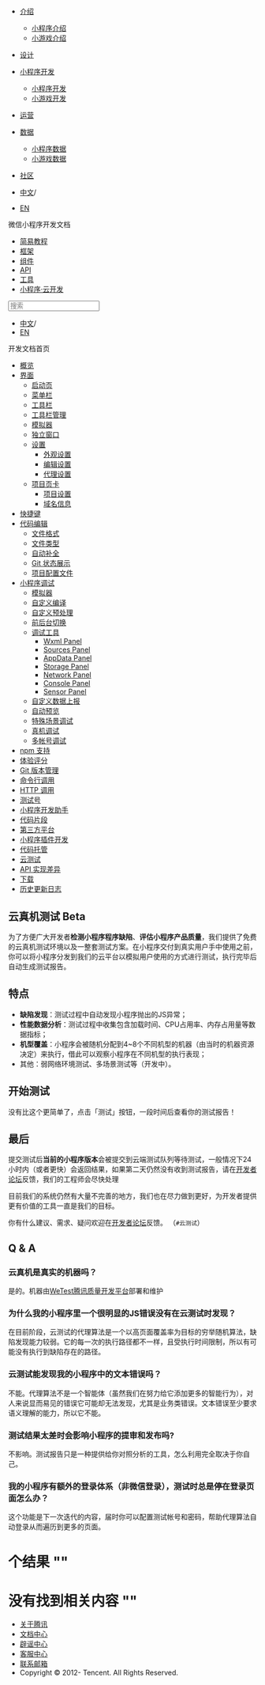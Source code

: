 <div class="book with-summary">

<div class="head">

<div class="head_box">

# [](javascript:; "_('微信公众平台 小程序')")

<div class="header_ctrls">

*   [介绍](javascript:;)
    *   [小程序介绍](https://developers.weixin.qq.com/miniprogram/introduction/index.html?t=18102520)
    *   [小游戏介绍](https://developers.weixin.qq.com/minigame/introduction/index.html?t=18102520)
*   [设计](https://developers.weixin.qq.com/miniprogram/design/index.html?t=18102520)
*   [小程序开发](javascript:;)
    *   [小程序开发](https://developers.weixin.qq.com/miniprogram/dev/index.html?t=18102520)
    *   [小游戏开发](https://developers.weixin.qq.com/minigame/dev/index.html?t=18102520)
*   [运营](https://developers.weixin.qq.com/miniprogram/product/index.html?t=18102520)
*   [数据](javascript:;)
    *   [小程序数据](https://developers.weixin.qq.com/miniprogram/analysis/index.html?t=18102520)
    *   [小游戏数据](https://developers.weixin.qq.com/minigame/analysis/index.html?t=18102520)
*   [社区](https://developers.weixin.qq.com/)

*   [中文](https://developers.weixin.qq.com/miniprogram/dev/devtools/monkey-test.html?t=18102520)<span class="split-line">/</span>
*   [EN](https://developers.weixin.qq.com/miniprogram/en/dev/devtools/monkey-test.html?t=18102520)

</div>

</div>

</div>

<div class="sub_nav_box">

<div class="sub_nav_inner">

<div class="book-summary-opr" id="js-book-summary-opr"><a class="book-summary-btn"></a></div>

<div class="top_sub_nav">

<div class="top_title_wap"><span class="icon_title icon_dev"></span>

微信小程序开发文档

</div>

*   [简易教程](../)
*   [框架](../framework/MINA.html)
*   [组件](../component/)
*   [API](../api/)
*   [工具](./devtools.html)
*   [小程序·云开发](../wxcloud/basis/getting-started.html)

</div>

<div id="book-search-input" role="search">

<form><label for="search-input" class="search-icon" id="js-search-icon"></label><input type="text" id="search-input" name="search-input" placeholder="搜索"> </form>

</div>

*   [中文](https://developers.weixin.qq.com/miniprogram/dev/devtools/monkey-test.html?t=18102520)<span class="split-line">/</span>
*   [EN](https://developers.weixin.qq.com/miniprogram/en/dev/devtools/monkey-test.html?t=18102520)

</div>

</div>

<div class="book-summary">

<div class="book-summary-home" id="js-summary-home"><a><span class="icon_home_s icon_dev"></span><span class="s_title_2">开发文档首页</span></a></div>

<nav role="navigation">

*   [概览](./devtools.html)
*   [界面](./page.html)
    *   [启动页](./page.html#启动页)
    *   [菜单栏](./page.html#菜单栏)
    *   [工具栏](./page.html#工具栏)
    *   [工具栏管理](./page.html#工具栏管理)
    *   [模拟器](./page.html#模拟器)
    *   [独立窗口](./page.html#独立窗口)
    *   [设置](./settings.html)
        *   [外观设置](./settings.html#外观设置)
        *   [编辑设置](./settings.html#编辑设置)
        *   [代理设置](./settings.html#代理设置)
    *   [项目页卡](./project.html)
        *   [项目设置](./project.html#项目设置)
        *   [域名信息](./project.html#域名信息)
*   [快捷键](./shortcut.html)
*   [代码编辑](./edit.html)
    *   [文件格式](./edit.html#文件格式)
    *   [文件类型](./edit.html#文件支持)
    *   [自动补全](./edit.html#自动补全)
    *   [Git 状态展示](./edit.html#git-状态展示)
    *   [项目配置文件](./projectconfig.html)
*   [小程序调试](./debug.html)
    *   [模拟器](./debug.html#模拟器)
    *   [自定义编译](./debug.html#自定义编译)
    *   [自定义预处理](./debug.html#自定义预处理)
    *   [前后台切换](./debug.html#前后台切换)
    *   [调试工具](./debug.html#调试工具)
        *   [Wxml Panel](./debug.html#wxml-panel)
        *   [Sources Panel](./debug.html#sources-panel)
        *   [AppData Panel](./debug.html#appdata-panel)
        *   [Storage Panel](./debug.html#storage-panel)
        *   [Network Panel](./debug.html#network-panel)
        *   [Console Panel](./debug.html#console-panel)
        *   [Sensor Panel](./debug.html#sensor-panel)
    *   [自定义数据上报](./debug.html#自定义数据上报)
    *   [自动预览](./debug.html#自动预览)
    *   [特殊场景调试](./different.html)
    *   [真机调试](./remote-debug.html)
    *   [多帐号调试](./multiaccount.html)
*   [npm 支持](./npm.html)
*   [体验评分](./audits.html)
*   [Git 版本管理](./git.html)
*   [命令行调用](./cli.html)
*   [HTTP 调用](./http.html)
*   [测试号](./sandbox.html)
*   [小程序开发助手](./mydev.html)
*   [代码片段](./minicode.html)
*   [第三方平台](./ext.html)
*   [小程序插件开发](./plugin.html)
*   [代码托管](../qcloud/tgit.html)
*   [云测试](./monkey-test.html)
*   [API 实现差异](./notsupport.html)
*   [下载](./download.html)
*   [历史更新日志](./uplog.html)

</nav>

</div>

<div class="book-body">

<div class="body-inner">

<div class="page-wrapper" tabindex="-1" role="main">

<div class="page-inner">

<div id="book-search-results">

<div class="search-noresults">

<section class="normal markdown-section">

# 云真机测试 Beta

为了方便广大开发者**检测小程序程序缺陷**、**评估小程序产品质量**，我们提供了免费的云真机测试环境以及一整套测试方案。在小程序交付到真实用户手中使用之前，你可以将小程序分发到我们的云平台以模拟用户使用的方式进行测试，执行完毕后自动生成测试报告。

## 特点

*   **缺陷发现**：测试过程中自动发现小程序抛出的JS异常；
*   **性能数据分析**：测试过程中收集包含加载时间、CPU占用率、内存占用量等数据指标；
*   **机型覆盖**：小程序会被随机分配到4~8个不同机型的机器（由当时的机器资源决定）来执行，借此可以观察小程序在不同机型的执行表现；
*   其他：弱网络环境测试、多场景测试等（开发中）。

## 开始测试

没有比这个更简单了，点击「测试」按钮，一段时间后查看你的测试报告！

## 最后

提交测试后**当前的小程序版本**会被提交到云端测试队列等待测试，一般情况下24小时内（或者更快）会返回结果，如果第二天仍然没有收到测试报告，请在[开发者论坛](https://developers.weixin.qq.com/)反馈，我们的工程师会尽快处理

目前我们的系统仍然有大量不完善的地方，我们也在尽力做到更好，为开发者提供更有价值的工具一直是我们的目标。

你有什么建议、需求、疑问欢迎在[开发者论坛](https://developers.weixin.qq.com/)反馈。 （`#云测试`）

## Q & A

### 云真机是真实的机器吗？

是的。机器由[WeTest腾讯质量开发平台](http://wetest.qq.com/)部署和维护

### 为什么我的小程序里一个很明显的JS错误没有在云测试时发现？

在目前阶段，云测试的代理算法是一个以高页面覆盖率为目标的穷举随机算法，缺陷发现能力较弱。它的每一次的执行路径都不一样，且受执行时间限制，所以有可能没有执行到缺陷存在的路径。

### 云测试能发现我的小程序中的文本错误吗？

不能。代理算法不是一个智能体（虽然我们在努力给它添加更多的智能行为），对人来说显而易见的错误它可能却无法发现，尤其是业务类错误。文本错误至少要求语义理解的能力，所以它不能。

### 测试结果太差时会影响小程序的提审和发布吗?

不影响。测试报告只是一种提供给你对照分析的工具，怎么利用完全取决于你自己。

### 我的小程序有额外的登录体系（非微信登录），测试时总是停在登录页面怎么办？

这个功能是下一次迭代的内容，届时你可以配置测试帐号和密码，帮助代理算法自动登录从而遍历到更多的页面。

</section>

</div>

<div class="search-results">

<div class="has-results">

# <span class="search-results-count"></span>个结果 "<span class="search-query"></span>"

</div>

<div class="no-results">

# 没有找到相关内容 "<span class="search-query"></span>"

</div>

</div>

</div>

</div>

</div>

<div class="foot" id="footer">

*   [关于腾讯](https://www.tencent.com/)
*   [文档中心](https://developers.weixin.qq.com/miniprogram/introduction/index.html)
*   [辟谣中心](https://mp.weixin.qq.com/cgi-bin/opshowpage?action=dispelinfo)
*   [客服中心](https://kf.qq.com/product/wx_xcx.html)
*   [联系邮箱](mailto:weixinmp@qq.com)
*   Copyright © 2012-<span id="s_copyright_year"></span> Tencent. All Rights Reserved.

</div>

</div>

[](../qcloud/tgit.html)[](./notsupport.html)</div>

</div>